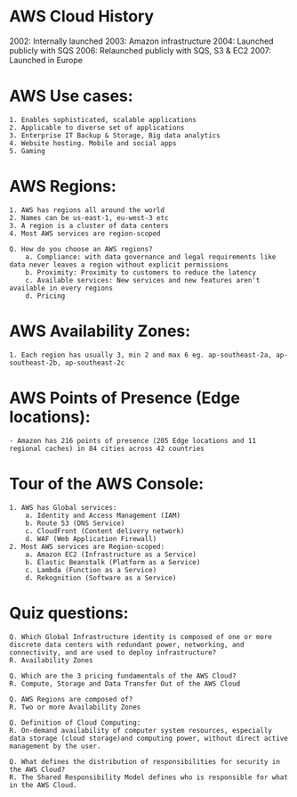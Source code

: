 # AWS Cloud History

2002: Internally launched
2003: Amazon infrastructure 
2004: Launched publicly with SQS
2006: Relaunched publicly with SQS, S3 & EC2
2007: Launched in Europe

# AWS Use cases:
	1. Enables sophisticated, scalable applications
	2. Applicable to diverse set of applications
	3. Enterprise IT Backup & Storage, Big data analytics
	4. Website hosting. Mobile and social apps
	5. Gaming

# AWS Regions:
	1. AWS has regions all around the world
	2. Names can be us-east-1, eu-west-3 etc
	3. A region is a cluster of data centers
	4. Most AWS services are region-scoped

	Q. How do you choose an AWS regions?
		a. Compliance: with data governance and legal requirements like data never leaves a region without explicit permissions
		b. Proximity: Proximity to customers to reduce the latency
		c. Available services: New services and new features aren't available in every regions
		d. Pricing

# AWS Availability Zones:
	1. Each region has usually 3, min 2 and max 6 eg. ap-southeast-2a, ap-southeast-2b, ap-southeast-2c

# AWS Points of Presence (Edge locations):
	- Amazon has 216 points of presence (205 Edge locations and 11 regional caches) in 84 cities across 42 countries

# Tour of the AWS Console:
	1. AWS has Global services:
		a. Identity and Access Management (IAM)
		b. Route 53 (DNS Service)
		c. CloudFront (Content delivery network)
		d. WAF (Web Application Firewall)
	2. Most AWS services are Region-scoped:
		a. Amazon EC2 (Infrastructure as a Service)
		b. Elastic Beanstalk (Platform as a Service)
		c. Lambda (Function as a Service)
		d. Rekognition (Software as a Service)

# Quiz questions:

	Q. Which Global Infrastructure identity is composed of one or more discrete data centers with redundant power, networking, and connectivity, and are used to deploy infrastructure?
	R. Availability Zones

	Q. Which are the 3 pricing fundamentals of the AWS Cloud?
	R. Compute, Storage and Data Transfer Out of the AWS Cloud

	Q. AWS Regions are composed of?
	R. Two or more Availability Zones

	Q. Definition of Cloud Computing:
	R. On-demand availability of computer system resources, especially data storage (cloud storage)and computing power, without direct active management by the user.

	Q. What defines the distribution of responsibilities for security in the AWS Cloud?
  	R. The Shared Responsibility Model defines who is responsible for what in the AWS Cloud.



